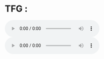 # TFG : 

<audio controls>
  <source src="([https://github.com/santirf01/](https://github.com/santirf01/TFG_TTS/blob/main/Audios/216MultiSpeaker/0-audio_171900_cfb4c531a464cabe8a63.wav))"autoplay>
  Tu navegador no soporta la reproducción de audio.
  </audio>
  
<audio controls>
  <source src="[drive](https://drive.google.com/drive/u/1/folders/1gL1We99CGM52H-nc6JTMtTO2x0HjaFWe)" autoplay>
  Tu navegador no soporta la reproducción de audio.
 </audio>
